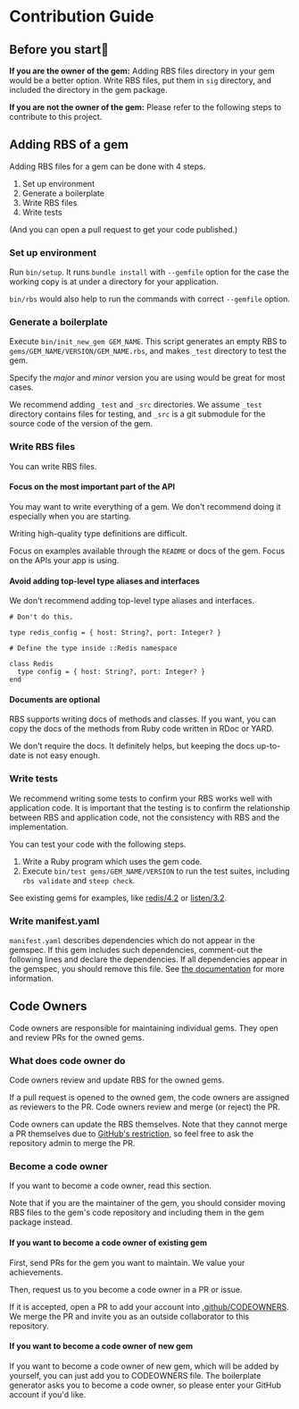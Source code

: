 # Contribution Guide

## Before you start💎

**If you are the owner of the gem:**
Adding RBS files directory in your gem would be a better option.
Write RBS files, put them in `sig` directory, and included the directory in the gem package.

**If you are not the owner of the gem:**
Please refer to the following steps to contribute to this project.

## Adding RBS of a gem

Adding RBS files for a gem can be done with 4 steps.

1. Set up environment
2. Generate a boilerplate
3. Write RBS files
4. Write tests

(And you can open a pull request to get your code published.)

### Set up environment

Run `bin/setup`.
It runs `bundle install` with `--gemfile` option for the case the working copy is at under a directory for your application.

`bin/rbs` would also help to run the commands with correct `--gemfile` option.

### Generate a boilerplate

Execute `bin/init_new_gem GEM_NAME`.
This script generates an empty RBS to `gems/GEM_NAME/VERSION/GEM_NAME.rbs`, and makes `_test` directory to test the gem.

Specify the _major_ and _minor_ version you are using would be great for most cases.

We recommend adding `_test` and `_src` directories.
We assume `_test` directory contains files for testing, and `_src` is a git submodule for the source code of the version of the gem.

### Write RBS files

You can write RBS files.

#### Focus on the most important part of the API

You may want to write everything of a gem.
We don't recommend doing it especially when you are starting.

Writing high-quality type definitions are difficult.

Focus on examples available through the `README` or docs of the gem.
Focus on the APIs your app is using.

#### Avoid adding top-level type aliases and interfaces

We don't recommend adding top-level type aliases and interfaces.

```rbs
# Don't do this.

type redis_config = { host: String?, port: Integer? }

# Define the type inside ::Redis namespace

class Redis
  type config = { host: String?, port: Integer? }
end
```

#### Documents are optional

RBS supports writing docs of methods and classes.
If you want, you can copy the docs of the methods from Ruby code written in RDoc or YARD.

We don't require the docs.
It definitely helps, but keeping the docs up-to-date is not easy enough.

### Write tests

We recommend writing some tests to confirm your RBS works well with application code.
It is important that the testing is to confirm the relationship between RBS and application code, not the consistency with RBS and the implementation.

You can test your code with the following steps.

1. Write a Ruby program which uses the gem code.
2. Execute `bin/test gems/GEM_NAME/VERSION` to run the test suites, including `rbs validate` and `steep check`.

See existing gems for examples, like [redis/4.2](https://github.com/ruby/gem_rbs_collection/tree/main/gems/redis/4.2/_test) or [listen/3.2](https://github.com/ruby/gem_rbs_collection/tree/main/gems/listen/3.2/_test).

### Write manifest.yaml

`manifest.yaml` describes dependencies which do not appear in the gemspec.
If this gem includes such dependencies, comment-out the following lines and declare the dependencies.
If all dependencies appear in the gemspec, you should remove this file.
See [the documentation](https://github.com/ruby/rbs/blob/master/docs/collection.md) for more information.

## Code Owners

Code owners are responsible for maintaining individual gems. They open and review PRs for the owned gems.

### What does code owner do

Code owners review and update RBS for the owned gems.

If a pull request is opened to the owned gem, the code owners are assigned as reviewers to the PR. Code owners review and merge (or reject) the PR.

Code owners can update the RBS themselves. Note that they cannot merge a PR themselves due to [GitHub's restriction](https://github.community/t/do-not-require-owner-approval-if-the-pull-request-is-from-an-owner/369), so feel free to ask the repository admin to merge the PR.

### Become a code owner

If you want to become a code owner, read this section.

Note that if you are the maintainer of the gem, you should consider moving RBS files to the gem's code repository and including them in the gem package instead.

#### If you want to become a code owner of existing gem

First, send PRs for the gem you want to maintain. We value your achievements.

Then, request us to you become a code owner in a PR or issue.

If it is accepted, open a PR to add your account into [.github/CODEOWNERS](https://github.com/ruby/gem_rbs_collection/blob/main/.github/CODEOWNERS).
We merge the PR and invite you as an outside collaborator to this repository.

#### If you want to become a code owner of new gem

If you want to become a code owner of new gem, which will be added by yourself, you can just add you to CODEOWNERS file.
The boilerplate generator asks you to become a code owner, so please enter your GitHub account if you'd like.
